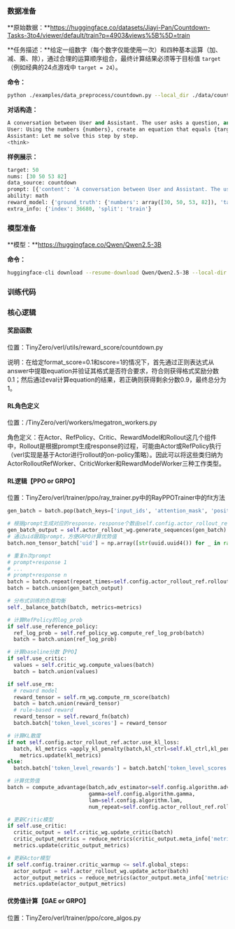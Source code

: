### 数据准备

**原始数据：**https://huggingface.co/datasets/Jiayi-Pan/Countdown-Tasks-3to4/viewer/default/train?p=4903&views%5B%5D=train

**任务描述：**给定一组数字（每个数字仅能使用一次）和四种基本运算（加、减、乘、除），通过合理的运算顺序组合，最终计算结果必须等于目标值 `target`（例如经典的24点游戏中 `target = 24`）。

**命令：**

```bash
python ./examples/data_preprocess/countdown.py --local_dir ./data/countdown
```

**对话构造：**

```python
A conversation between User and Assistant. The user asks a question, and the Assistant solves it. The assistant first thinks about the reasoning process in the mind and then provides the user with the answer.
User: Using the numbers {numbers}, create an equation that equals {target}. You can use basic arithmetic operations (+, -, *, /) and each number can only be used once. Show your work in <think> </think> tags. And return the final answer in <answer> </answer> tags, for example <answer> (1 + 2) / 3 </answer>.
Assistant: Let me solve this step by step.
<think>
```

**样例展示：**

```python
target: 50
nums: [30 50 53 82]
data_source: countdown
prompt: [{'content': 'A conversation between User and Assistant. The user asks a question, and the Assistant solves it. The assistant first thinks about the reasoning process in the mind and then provides the user with the answer.\nUser: Using the numbers [30, 50, 53, 82], create an equation that equals 50. You can use basic arithmetic operations (+, -, *, /) and each number can only be used once. Show your work in <think> </think> tags. And return the final answer in <answer> </answer> tags, for example <answer> (1 + 2) / 3 </answer>.\nAssistant: Let me solve this step by step.\n<think>', 'role': 'user'}]
ability: math
reward_model: {'ground_truth': {'numbers': array([30, 50, 53, 82]), 'target': 50}, 'style': 'rule'}
extra_info: {'index': 36680, 'split': 'train'}
```

### 模型准备

**模型：**https://huggingface.co/Qwen/Qwen2.5-3B

**命令：**

```bash
huggingface-cli download --resume-download Qwen/Qwen2.5-3B --local-dir ./models
```

### 训练代码



### 核心逻辑

#### 奖励函数

位置：TinyZero/verl/utils/reward_score/countdown.py

说明：在给定format_score=0.1和score=1的情况下，首先通过正则表达式从answer中提取equation并验证其格式是否符合要求，符合则获得格式奖励分数0.1；然后通过eval计算equation的结果，若正确则获得剩余分数0.9，最终总分为1。

#### RL角色定义

位置：/TinyZero/verl/workers/megatron_workers.py

角色定义：在Actor、RefPolicy、Critic、RewardModel和Rollout这几个组件中，Rollout是根据prompt生成response的过程，可能由Actor或RefPolicy执行（verl实现是基于Actor进行rollout的on-policy策略）。因此可以将这些类归纳为ActorRolloutRefWorker、CriticWorker和RewardModelWorker三种工作类型。

#### RL逻辑【PPO or GRPO】

位置：TinyZero/verl/trainer/ppo/ray_trainer.py中的RayPPOTrainer中的fit方法

```python
gen_batch = batch.pop(batch_keys=['input_ids', 'attention_mask', 'position_ids'])

# 根据prompt生成对应的response，response个数由self.config.actor_rollout_ref.rollout.n控制
gen_batch_output = self.actor_rollout_wg.generate_sequences(gen_batch)
# 通过uid跟踪prompt，方便GRPO计算优势值
batch.non_tensor_batch['uid'] = np.array([str(uuid.uuid4()) for _ in range(len(batch.batch))],dtype=object)

# 重复n次prompt
# prompt+response 1
# ...
# prompt+response n
batch = batch.repeat(repeat_times=self.config.actor_rollout_ref.rollout.n, interleave=True)
batch = batch.union(gen_batch_output)

# 分布式训练的负载均衡
self._balance_batch(batch, metrics=metrics)

# 计算RefPolicy的log_prob
if self.use_reference_policy:
  ref_log_prob = self.ref_policy_wg.compute_ref_log_prob(batch)
  batch = batch.union(ref_log_prob)

# 计算baseline分数【PPO】
if self.use_critic:
  values = self.critic_wg.compute_values(batch)
  batch = batch.union(values)

if self.use_rm:
  # reward model
  reward_tensor = self.rm_wg.compute_rm_score(batch)
  batch = batch.union(reward_tensor)
  # rule-based reward
  reward_tensor = self.reward_fn(batch)
  batch.batch['token_level_scores'] = reward_tensor

# 计算KL散度
if not self.config.actor_rollout_ref.actor.use_kl_loss:
  batch, kl_metrics =apply_kl_penalty(batch,kl_ctrl=self.kl_ctrl,kl_penalty=self.config.algorithm.kl_penalty)
	metrics.update(kl_metrics)
else:
  batch.batch['token_level_rewards'] = batch.batch['token_level_scores']

# 计算优势值
batch = compute_advantage(batch,adv_estimator=self.config.algorithm.adv_estimator,
                          gamma=self.config.algorithm.gamma,
                          lam=self.config.algorithm.lam,
                          num_repeat=self.config.actor_rollout_ref.rollout.n)

# 更新Critic模型
if self.use_critic:
  critic_output = self.critic_wg.update_critic(batch)
  critic_output_metrics = reduce_metrics(critic_output.meta_info['metrics'])
  metrics.update(critic_output_metrics)

# 更新Actor模型
if self.config.trainer.critic_warmup <= self.global_steps:
  actor_output = self.actor_rollout_wg.update_actor(batch)
  actor_output_metrics = reduce_metrics(actor_output.meta_info['metrics'])
  metrics.update(actor_output_metrics)
```

#### 优势值计算【GAE or GRPO】

位置：TinyZero/verl/trainer/ppo/core_algos.py

